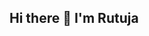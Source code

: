 ## Hi there 👋 I'm Rutuja

<!--
**RutujaBhiungade/RutujaBhiungade** is a ✨ _special_ ✨ repository because its `README.md` (this file) appears on your GitHub profile.

Here are some ideas to get you started:
Software Tester| Manual + Automation Tester
💡  I like to explore new tools as well as technologies and test different software applications.
🎓  I'm currently working as a Software Tester Intern at RSL Solution Pvt.Ltd.
✍️  In my free time, I focus on hobbies like Playing Badminton, listenig music.

- 📫 How to reach me: 
rutujabhiungade177@gmail.com
https://www.linkedin.com/in/rutuja-bhiungade/
